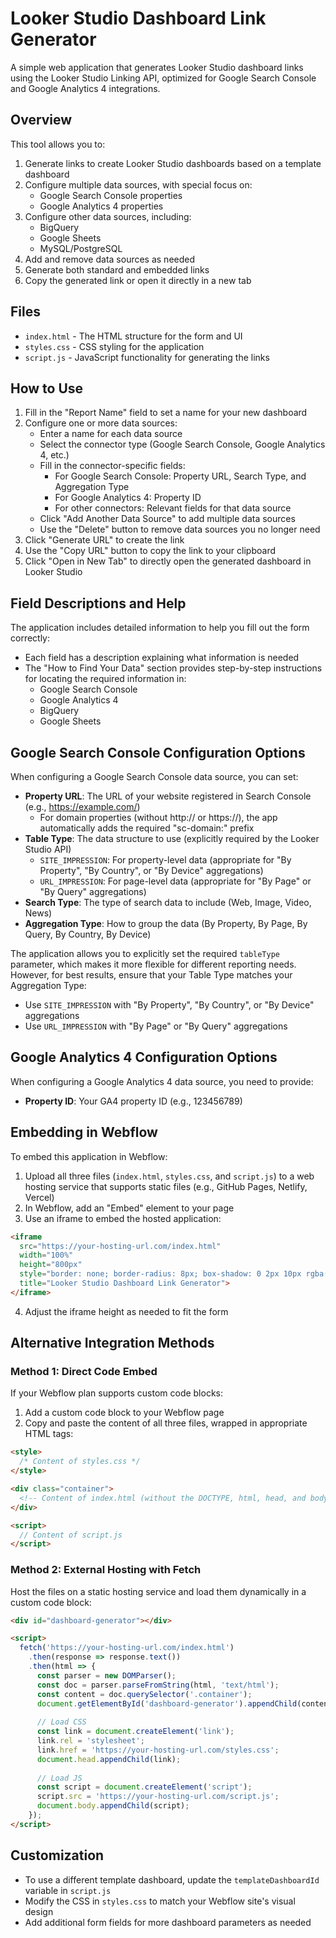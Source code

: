 # Looker Studio Dashboard Link Generator

A simple web application that generates Looker Studio dashboard links using the Looker Studio Linking API, optimized for Google Search Console and Google Analytics 4 integrations.

## Overview

This tool allows you to:

1. Generate links to create Looker Studio dashboards based on a template dashboard
2. Configure multiple data sources, with special focus on:
   - Google Search Console properties
   - Google Analytics 4 properties
3. Configure other data sources, including:
   - BigQuery
   - Google Sheets
   - MySQL/PostgreSQL
4. Add and remove data sources as needed
5. Generate both standard and embedded links
6. Copy the generated link or open it directly in a new tab

## Files

- `index.html` - The HTML structure for the form and UI
- `styles.css` - CSS styling for the application
- `script.js` - JavaScript functionality for generating the links

## How to Use

1. Fill in the "Report Name" field to set a name for your new dashboard
2. Configure one or more data sources:
   - Enter a name for each data source
   - Select the connector type (Google Search Console, Google Analytics 4, etc.)
   - Fill in the connector-specific fields:
     - For Google Search Console: Property URL, Search Type, and Aggregation Type
     - For Google Analytics 4: Property ID
     - For other connectors: Relevant fields for that data source
   - Click "Add Another Data Source" to add multiple data sources
   - Use the "Delete" button to remove data sources you no longer need
3. Click "Generate URL" to create the link
4. Use the "Copy URL" button to copy the link to your clipboard
5. Click "Open in New Tab" to directly open the generated dashboard in Looker Studio

## Field Descriptions and Help

The application includes detailed information to help you fill out the form correctly:

- Each field has a description explaining what information is needed
- The "How to Find Your Data" section provides step-by-step instructions for locating the required information in:
  - Google Search Console
  - Google Analytics 4
  - BigQuery
  - Google Sheets

## Google Search Console Configuration Options

When configuring a Google Search Console data source, you can set:

- **Property URL**: The URL of your website registered in Search Console (e.g., https://example.com/)
  - For domain properties (without http:// or https://), the app automatically adds the required "sc-domain:" prefix
- **Table Type**: The data structure to use (explicitly required by the Looker Studio API)
  - `SITE_IMPRESSION`: For property-level data (appropriate for "By Property", "By Country", or "By Device" aggregations)
  - `URL_IMPRESSION`: For page-level data (appropriate for "By Page" or "By Query" aggregations)
- **Search Type**: The type of search data to include (Web, Image, Video, News)
- **Aggregation Type**: How to group the data (By Property, By Page, By Query, By Country, By Device)

The application allows you to explicitly set the required `tableType` parameter, which makes it more flexible for different reporting needs. However, for best results, ensure that your Table Type matches your Aggregation Type:
- Use `SITE_IMPRESSION` with "By Property", "By Country", or "By Device" aggregations
- Use `URL_IMPRESSION` with "By Page" or "By Query" aggregations

## Google Analytics 4 Configuration Options

When configuring a Google Analytics 4 data source, you need to provide:

- **Property ID**: Your GA4 property ID (e.g., 123456789)

## Embedding in Webflow

To embed this application in Webflow:

1. Upload all three files (`index.html`, `styles.css`, and `script.js`) to a web hosting service that supports static files (e.g., GitHub Pages, Netlify, Vercel)
2. In Webflow, add an "Embed" element to your page
3. Use an iframe to embed the hosted application:

```html
<iframe 
  src="https://your-hosting-url.com/index.html" 
  width="100%" 
  height="800px" 
  style="border: none; border-radius: 8px; box-shadow: 0 2px 10px rgba(0, 0, 0, 0.1);"
  title="Looker Studio Dashboard Link Generator">
</iframe>
```

4. Adjust the iframe height as needed to fit the form

## Alternative Integration Methods

### Method 1: Direct Code Embed
If your Webflow plan supports custom code blocks:

1. Add a custom code block to your Webflow page
2. Copy and paste the content of all three files, wrapped in appropriate HTML tags:

```html
<style>
  /* Content of styles.css */
</style>

<div class="container">
  <!-- Content of index.html (without the DOCTYPE, html, head, and body tags) -->
</div>

<script>
  // Content of script.js
</script>
```

### Method 2: External Hosting with Fetch
Host the files on a static hosting service and load them dynamically in a custom code block:

```html
<div id="dashboard-generator"></div>

<script>
  fetch('https://your-hosting-url.com/index.html')
    .then(response => response.text())
    .then(html => {
      const parser = new DOMParser();
      const doc = parser.parseFromString(html, 'text/html');
      const content = doc.querySelector('.container');
      document.getElementById('dashboard-generator').appendChild(content);
      
      // Load CSS
      const link = document.createElement('link');
      link.rel = 'stylesheet';
      link.href = 'https://your-hosting-url.com/styles.css';
      document.head.appendChild(link);
      
      // Load JS
      const script = document.createElement('script');
      script.src = 'https://your-hosting-url.com/script.js';
      document.body.appendChild(script);
    });
</script>
```

## Customization

- To use a different template dashboard, update the `templateDashboardId` variable in `script.js`
- Modify the CSS in `styles.css` to match your Webflow site's visual design
- Add additional form fields for more dashboard parameters as needed 